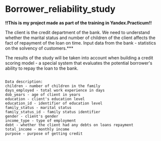 # Borrower_reliability_study

**!!This is my project made as part of the training in Yandex.Practicum!!**

The client is the credit department of the bank. We need to understand whether the marital status and number of children of the client affects the fact of repayment of the loan on time. Input data from the bank - statistics on the solvency of customers.***

The results of the study will be taken into account when building a credit scoring model - a special system that evaluates the potential borrower's ability to repay the loan to the bank.

```

Data description:
children - number of children in the family
days_employed - total work experience in days
dob_years - age of client in years
education - client's education level
education_id - identifier of education level
family_status - marital status
family_status_id - family status identifier
gender - client's gender
income_type - type of employment
debt - whether the client had any debts on loans repayment
total_income - monthly income
purpose - purpose of getting credit

```
